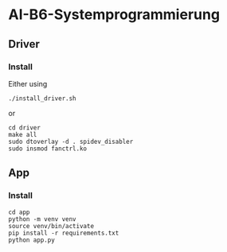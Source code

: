 # AI-B6-Systemprogrammierung

## Driver

### Install

Either using
```
./install_driver.sh
```
or
```
cd driver
make all
sudo dtoverlay -d . spidev_disabler
sudo insmod fanctrl.ko
```

## App

### Install

```
cd app
python -m venv venv
source venv/bin/activate
pip install -r requirements.txt
python app.py
```
